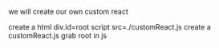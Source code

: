 we will create our own custom react

create a html
div.id=root
script src=./customReact.js
create a customReact.js
grab root in js
